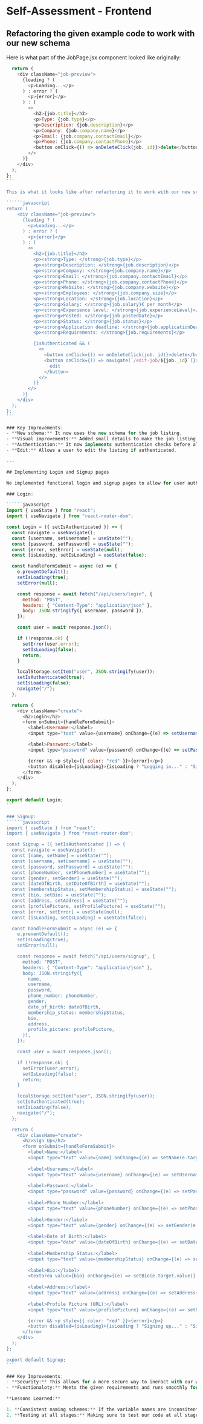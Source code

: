 # Self-Assessment - Frontend

## Refactoring the given example code to work with our new schema

Here is what part of the JobPage.jsx component looked like originally:

``````javascript
  return (
    <div className="job-preview">
      {loading ? (
        <p>Loading...</p>
      ) : error ? (
        <p>{error}</p>
      ) : (
        <>
          <h2>{job.title}</h2>
          <p>Type: {job.type}</p>
          <p>Description: {job.description}</p>
          <p>Company: {job.company.name}</p>
          <p>Email: {job.company.contactEmail}</p>
          <p>Phone: {job.company.contactPhone}</p>
          <button onClick={() => onDeleteClick(job._id)}>delete</button>
        </>
      )}
    </div>
  );
};
```

This is what it looks like after refactoring it to work with our new schema and authentication:

``````javascript
return (
    <div className="job-preview">
      {loading ? (
        <p>Loading...</p>
      ) : error ? (
        <p>{error}</p>
      ) : (
        <>
          <h2>{job.title}</h2>
          <p><strong>Type: </strong>{job.type}</p>
          <p><strong>Description: </strong>{job.description}</p>
          <p><strong>Company: </strong>{job.company.name}</p>
          <p><strong>Email: </strong>{job.company.contactEmail}</p>
          <p><strong>Phone: </strong>{job.company.contactPhone}</p>
          <p><strong>Website: </strong>{job.company.website}</p>
          <p><strong>Employees: </strong>{job.company.size}</p>
          <p><strong>Location: </strong>{job.location}</p>
          <p><strong>Salary: </strong>{job.salary}€ per month</p>
          <p><strong>Experience level: </strong>{job.experienceLevel}</p>
          <p><strong>Posted: </strong>{job.postedDate}</p>
          <p><strong>Status: </strong>{job.status}</p>
          <p><strong>Application deadline: </strong>{job.applicationDeadline}</p>
          <p><strong>Requirements: </strong>{job.requirements}</p>

          {isAuthenticated && (
            <>
              <button onClick={() => onDeleteClick(job._id)}>delete</button>
              <button onClick={() => navigate(`/edit-job/${job._id}`)}>
                edit
              </button>
            </>
          )}
        </>
      )}
    </div>
  );
};
```

### Key Improvements:
- **New schema:** It now uses the new schema for the job listing.
- **Visual improvements:** Added small details to make the job listing to make more sense, such as using strong to make the field stand out from the information and in "Salary:" adding € per month to the end, so it isn't just a floating number.
- **Authentication:** It now implements authentication checks before allowing a user to edit or delete a listing.
- **Edit:** Allows a user to edit the listing if authenticated.

---

## Implementing Login and Signup pages

We implemented functional login and signup pages to allow for user authentication.

### Login:

``````javascript
import { useState } from "react";
import { useNavigate } from "react-router-dom";

const Login = ({ setIsAuthenticated }) => {
  const navigate = useNavigate();
  const [username, setUsername] = useState("");
  const [password, setPassword] = useState("");
  const [error, setError] = useState(null);
  const [isLoading, setIsLoading] = useState(false);

  const handleFormSubmit = async (e) => {
    e.preventDefault();
    setIsLoading(true);
    setError(null);

    const response = await fetch("/api/users/login", {
      method: "POST",
      headers: { "Content-Type": "application/json" },
      body: JSON.stringify({ username, password }),
    });

    const user = await response.json();

    if (!response.ok) {
      setError(user.error);
      setIsLoading(false);
      return;
    }

    localStorage.setItem("user", JSON.stringify(user));
    setIsAuthenticated(true);
    setIsLoading(false);
    navigate("/");
  };

  return (
    <div className="create">
      <h2>Login</h2>
      <form onSubmit={handleFormSubmit}>
        <label>Username:</label>
        <input type="text" value={username} onChange={(e) => setUsername(e.target.value)} required />

        <label>Password:</label>
        <input type="password" value={password} onChange={(e) => setPassword(e.target.value)} required />

        {error && <p style={{ color: "red" }}>{error}</p>}
        <button disabled={isLoading}>{isLoading ? "Logging in..." : "Sign in"}</button>
      </form>
    </div>
  );
};

export default Login;
```

### Signup:
``````javascript
import { useState } from "react";
import { useNavigate } from "react-router-dom";

const Signup = ({ setIsAuthenticated }) => {
  const navigate = useNavigate();
  const [name, setName] = useState("");
  const [username, setUsername] = useState("");
  const [password, setPassword] = useState("");
  const [phoneNumber, setPhoneNumber] = useState("");
  const [gender, setGender] = useState("");
  const [dateOfBirth, setDateOfBirth] = useState("");
  const [membershipStatus, setMembershipStatus] = useState("");
  const [bio, setBio] = useState("");
  const [address, setAddress] = useState("");
  const [profilePicture, setProfilePicture] = useState("");
  const [error, setError] = useState(null);
  const [isLoading, setIsLoading] = useState(false);

  const handleFormSubmit = async (e) => {
    e.preventDefault();
    setIsLoading(true);
    setError(null);

    const response = await fetch("/api/users/signup", {
      method: "POST",
      headers: { "Content-Type": "application/json" },
      body: JSON.stringify({
        name,
        username,
        password,
        phone_number: phoneNumber,
        gender,
        date_of_birth: dateOfBirth,
        membership_status: membershipStatus,
        bio,
        address,
        profile_picture: profilePicture,
      }),
    });

    const user = await response.json();

    if (!response.ok) {
      setError(user.error);
      setIsLoading(false);
      return;
    }

    localStorage.setItem("user", JSON.stringify(user));
    setIsAuthenticated(true);
    setIsLoading(false);
    navigate("/");
  };

  return (
    <div className="create">
      <h2>Sign Up</h2>
      <form onSubmit={handleFormSubmit}>
        <label>Name:</label>
        <input type="text" value={name} onChange={(e) => setName(e.target.value)} required />
        
        <label>Username:</label>
        <input type="text" value={username} onChange={(e) => setUsername(e.target.value)} required />
        
        <label>Password:</label>
        <input type="password" value={password} onChange={(e) => setPassword(e.target.value)} required />
        
        <label>Phone Number:</label>
        <input type="text" value={phoneNumber} onChange={(e) => setPhoneNumber(e.target.value)} required />
        
        <label>Gender:</label>
        <input type="text" value={gender} onChange={(e) => setGender(e.target.value)} required />
        
        <label>Date of Birth:</label>
        <input type="date" value={dateOfBirth} onChange={(e) => setDateOfBirth(e.target.value)} required />
        
        <label>Membership Status:</label>
        <input type="text" value={membershipStatus} onChange={(e) => setMembershipStatus(e.target.value)} required />
        
        <label>Bio:</label>
        <textarea value={bio} onChange={(e) => setBio(e.target.value)} />
        
        <label>Address:</label>
        <input type="text" value={address} onChange={(e) => setAddress(e.target.value)} required />
        
        <label>Profile Picture (URL):</label>
        <input type="text" value={profilePicture} onChange={(e) => setProfilePicture(e.target.value)} />

        {error && <p style={{ color: "red" }}>{error}</p>}
        <button disabled={isLoading}>{isLoading ? "Signing up..." : "Sign up"}</button>
      </form>
    </div>
  );
};

export default Signup;
```

### Key Improvements:
- **Security:** This allows for a more secure way to ineract with our web application for users and the people making the job listings.
- **Functionaloty:** Meets the given requirements and runs smoothly for the desired results!

**Lessons Learned:**

1. **Consistent naming schemes:** If the variable names are inconsitent, everything will break. Making sure the naming schemes stay the same ensures that things run smoothly and can be easily updated in the future.
2. **Testing at all stages:** Making sure to test our code at all stages to make sure the changes we have made haven't broken anything.
